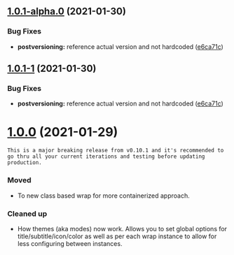 ## [1.0.1-alpha.0](https://github.com/voltsonic/javascript-izimodal-wrap/compare/v1.0.1-0...v1.0.1-alpha.0) (2021-01-30)


### Bug Fixes

* **postversioning:** reference actual version and not hardcoded ([e6ca71c](https://github.com/voltsonic/javascript-izimodal-wrap/commit/e6ca71c38669f25a0ac9390a5718eae516bce72f))



## [1.0.1-1](https://github.com/voltsonic/javascript-izimodal-wrap/compare/v1.0.1-0...v1.0.1-1) (2021-01-30)


### Bug Fixes

* **postversioning:** reference actual version and not hardcoded ([e6ca71c](https://github.com/voltsonic/javascript-izimodal-wrap/commit/e6ca71c38669f25a0ac9390a5718eae516bce72f))



# [1.0.0](https://github.com/voltsonic/javascript-izimodal-wrap/releases/tag/v1.0.0) (2021-01-29)

```
This is a major breaking release from v0.10.1 and it's recommended to go thru all your current iterations and testing before updating production.
```

### Moved
- To new class based wrap for more containerized approach.

### Cleaned up
- How themes (aka modes) now work. Allows you to set global options for title/subtitle/icon/color as well as per each wrap instance to allow for less configuring between instances.
